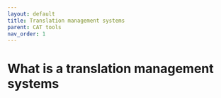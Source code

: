 ```yaml
---
layout: default
title: Translation management systems
parent: CAT tools
nav_order: 1
---
```


# **What is a translation management systems**
